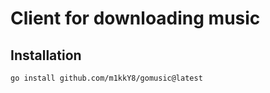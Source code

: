 # Client for downloading music

## Installation

```
go install github.com/m1kkY8/gomusic@latest
```
